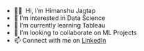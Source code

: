 - 👋🏻 &nbsp;Hi, I’m Himanshu Jagtap
- 👀 I’m interested in Data Science
- 🌱 I’m currently learning Tableau
- 💞️ I’m looking to collaborate on ML Projects
- 📫 Connect with me on [LinkedIn](https://www.linkedin.com/in/himjthechangeagent/)

<!---
HimJ379PRO/HimJ379PRO is a ✨ special ✨ repository because its `README.md` (this file) appears on your GitHub profile.
You can click the Preview link to take a look at your changes.
--->
